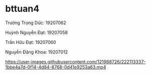 # bttuan4
Trương Trọng Dức: 19207062

Huỳnh Nguyễn Đạt: 19207058

Trần Hữu Đạt: 19207060

Nguyễn Đăng Khoa: 19207012


https://user-images.githubusercontent.com/121988726/222113337-1bbe4a7d-0f14-4d84-8768-0d41e9253a63.mp4

